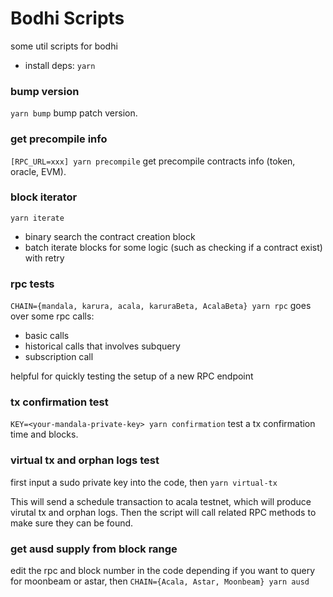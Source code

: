 # Bodhi Scripts
some util scripts for bodhi

- install deps: `yarn`

### bump version
`yarn bump`
bump patch version.

### get precompile info
`[RPC_URL=xxx] yarn precompile`
get precompile contracts info (token, oracle, EVM).

### block iterator
`yarn iterate`
- binary search the contract creation block
- batch iterate blocks for some logic (such as checking if a contract exist) with retry

### rpc tests
`CHAIN={mandala, karura, acala, karuraBeta, AcalaBeta} yarn rpc`
goes over some rpc calls:
- basic calls
- historical calls that involves subquery
- subscription call

helpful for quickly testing the setup of a new RPC endpoint

### tx confirmation test
`KEY=<your-mandala-private-key> yarn confirmation`
test a tx confirmation time and blocks.

### virtual tx and orphan logs test
first input a sudo private key into the code, then `yarn virtual-tx`

This will send a schedule transaction to acala testnet, which will produce virutal tx and orphan logs. Then the script will call related RPC methods to make sure they can be found.

### get ausd supply from block range
edit the rpc and block number in the code depending if you want to query for moonbeam or astar, then `CHAIN={Acala, Astar, Moonbeam} yarn ausd`

